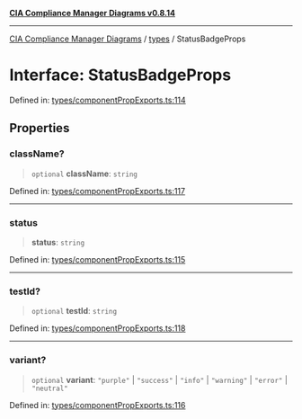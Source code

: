 [**CIA Compliance Manager Diagrams v0.8.14**](../../README.md)

***

[CIA Compliance Manager Diagrams](../../modules.md) / [types](../README.md) / StatusBadgeProps

# Interface: StatusBadgeProps

Defined in: [types/componentPropExports.ts:114](https://github.com/Hack23/cia-compliance-manager/blob/257dd569f432a46611a1746c832a7e3d29232229/src/types/componentPropExports.ts#L114)

## Properties

### className?

> `optional` **className**: `string`

Defined in: [types/componentPropExports.ts:117](https://github.com/Hack23/cia-compliance-manager/blob/257dd569f432a46611a1746c832a7e3d29232229/src/types/componentPropExports.ts#L117)

***

### status

> **status**: `string`

Defined in: [types/componentPropExports.ts:115](https://github.com/Hack23/cia-compliance-manager/blob/257dd569f432a46611a1746c832a7e3d29232229/src/types/componentPropExports.ts#L115)

***

### testId?

> `optional` **testId**: `string`

Defined in: [types/componentPropExports.ts:118](https://github.com/Hack23/cia-compliance-manager/blob/257dd569f432a46611a1746c832a7e3d29232229/src/types/componentPropExports.ts#L118)

***

### variant?

> `optional` **variant**: `"purple"` \| `"success"` \| `"info"` \| `"warning"` \| `"error"` \| `"neutral"`

Defined in: [types/componentPropExports.ts:116](https://github.com/Hack23/cia-compliance-manager/blob/257dd569f432a46611a1746c832a7e3d29232229/src/types/componentPropExports.ts#L116)
